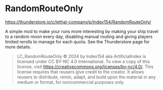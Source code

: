 # RandomRouteOnly
https://thunderstore.io/c/lethal-company/p/Index154/RandomRouteOnly/

A simple mod to make your runs more interesting by making your ship travel to a random moon every day, disabling manual routing and giving players limited rerolls to manage for each quota. See the Thunderstore page for more details.
⠀
⠀
⠀
⠀
⠀
> LC_RandomRouteOnly © 2024 by Index154 aka ArtificialIndex is licensed under CC BY-NC 4.0 International. To view a copy of this license, visit https://creativecommons.org/licenses/by-nc/4.0/. This license requires that reusers give credit to the creator. It allows reusers to distribute, remix, adapt, and build upon the material in any medium or format, for noncommercial purposes only.